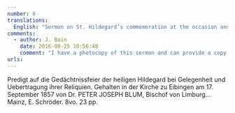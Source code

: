 ```yaml
---
number: 8
translations:
  English: "Sermon on St. Hildegard’s commemoration at the occasion and transfer of her relics. Mass said in the church. Mass said in the church in Eibingen, on the 17th September 1857 by Peter Joseph Blum, Bishop in Limburg… Mainz, E. Schröder. 8vo. 23 pp. [Trans. J. Bock]"
comments:
  - author: J. Bain
    date: 2016-08-25 10:56:48
    comment: "I have a photocopy of this sermon and can provide a copy on request."
urls:
---
```


Predigt auf die Gedächtnissfeier der heiligen Hildegard bei Gelegenheit und Uebertragung ihrer Reliquien. Gehalten in der Kirche zu Eibingen am 17. September 1857 von Dr. PETER JOSEPH BLUM, Bischof von Limburg... Mainz, E. Schröder. 8vo. 23 pp.
